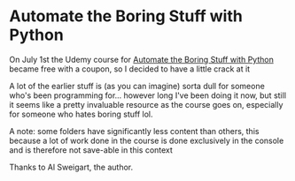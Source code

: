 # Automate the Boring Stuff with Python

On July 1st the Udemy course for [Automate the Boring Stuff with Python](https://automatetheboringstuff.com/) became free with a coupon, so I decided to have a little crack at it

A lot of the earlier stuff is (as you can imagine) sorta dull for someone who's been programming for... however long I've been doing it now, but still it seems like a pretty invaluable resource as the course goes on, especially for someone who hates boring stuff lol.

A note: some folders have significantly less content than others, this because a lot of work done in the course is done exclusively in the console and is therefore not save-able in this context

Thanks to Al Sweigart, the author.
